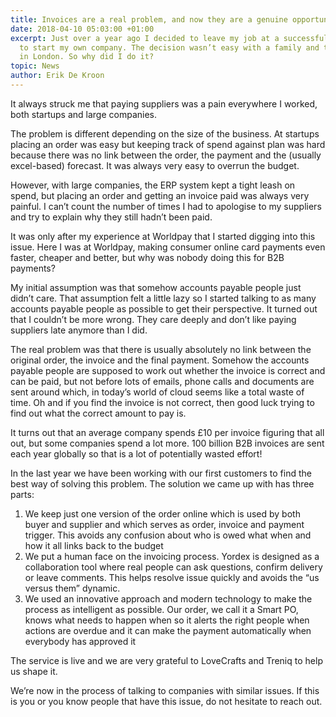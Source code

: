 ```yaml
---
title: Invoices are a real problem, and now they are a genuine opportunity
date: 2018-04-10 05:03:00 +01:00
excerpt: Just over a year ago I decided to leave my job at a successful payments company
  to start my own company. The decision wasn’t easy with a family and three children
  in London. So why did I do it?
topic: News
author: Erik De Kroon
---
```


It always struck me that paying suppliers was a pain everywhere I worked, both startups and large companies.

The problem is different depending on the size of the business. At startups placing an order was easy but keeping track of spend against plan was hard because there was no link between the order, the payment and the (usually excel-based) forecast. It was always very easy to overrun the budget.

However, with large companies, the ERP system kept a tight leash on spend, but placing an order and getting an invoice paid was always very painful. I can’t count the number of times I had to apologise to my suppliers and try to explain why they still hadn’t been paid.

It was only after my experience at Worldpay that I started digging into this issue. Here I was at Worldpay, making consumer online card payments even faster, cheaper and better, but why was nobody doing this for B2B payments?

My initial assumption was that somehow accounts payable people just didn’t care. That assumption felt a little lazy so I started talking to as many accounts payable people as possible to get their perspective. It turned out that I couldn’t be more wrong. They care deeply and don’t like paying suppliers late anymore than I did.

The real problem was that there is usually absolutely no link between the original order, the invoice and the final payment. Somehow the accounts payable people are supposed to work out whether the invoice is correct and can be paid, but not before lots of emails, phone calls and documents are sent around which, in today’s world of cloud seems like a total waste of time. Oh and if you find the invoice is not correct, then good luck trying to find out what the correct amount to pay is.

It turns out that an average company spends £10 per invoice figuring that all out, but some companies spend a lot more. 100 billion B2B invoices are sent each year globally so that is a lot of potentially wasted effort!

In the last year we have been working with our first customers to find the best way of solving this problem. The solution we came up with has three parts:

1. We keep just one version of the order online which is used by both buyer and supplier and which serves as order, invoice and payment trigger. This avoids any confusion about who is owed what when and how it all links back to the budget
2. We put a human face on the invoicing process. Yordex is designed as a collaboration tool where real people can ask questions, confirm delivery or leave comments. This helps resolve issue quickly and avoids the “us versus them” dynamic.
3. We used an innovative approach and modern technology to make the process as intelligent as possible. Our order, we call it a Smart PO, knows what needs to happen when so it alerts the right people when actions are overdue and it can make the payment automatically when everybody has approved it

The service is live and we are very grateful to LoveCrafts and Treniq to help us shape it.

We’re now in the process of talking to companies with similar issues. If this is you or you know people that have this issue, do not hesitate to reach out.